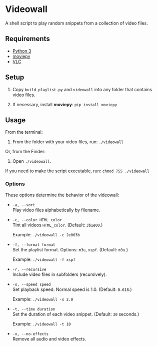 # Videowall

A shell script to play random snippets from a collection of video files.

## Requirements

- [Python 3](https://www.python.org/downloads/)
- [moviepy](https://pypi.org/project/moviepy/)
- [VLC](https://www.videolan.org/vlc/)

## Setup

1. Copy `build_playlist.py` and `videowall` into any folder that contains video files.

1. If necessary, install **moviepy**: `pip install moviepy`

## Usage

From the terminal:

1. From the folder with your video files, run: `./videowall`

Or, from the Finder:

1. Open `./videowall`.

If you need to make the script executable, run: `chmod 755 ./videowall`

### Options

These options determine the behavior of the videowall:

- `-a, --sort`  
  Play video files alphabetically by filename.

- `-c, --color HTML_color`  
  Tint all videos `HTML_color`. (Default: `3b1e00`.)

  Example: `./videowall -c 2e003b`

- `-f, --format format`  
  Set the playlist format. Options: `m3u`, `xspf`. (Default: `m3u`.)

  Example: `./videowall -f xspf`

- `-r, --recursive`  
  Include video files in subfolders (recursively).

- `-s, --speed speed`  
  Set playback speed. Normal speed is 1.0. (Default: `0.618`.)

  Example: `./videowall -s 2.0`

- `-t, --time duration`  
  Set the duration of each video snippet. (Default: `30` seconds.)

  Example: `./videowall -t 10`

- `-x, --no-effects`  
  Remove all audio and video effects.
